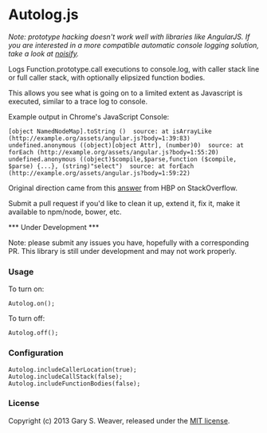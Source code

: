 Autolog.js
=====

*Note: prototype hacking doesn't work well with libraries like AngularJS. If you are interested in a more compatible automatic console logging solution, take a look at [noisify][noisify].*

Logs Function.prototype.call executions to console.log, with caller stack line or full caller stack, with optionally elipsized function bodies.

This allows you see what is going on to a limited extent as Javascript is executed, similar to a trace log to console.

Example output in Chrome's JavaScript Console:

    [object NamedNodeMap].toString ()  source: at isArrayLike (http://example.org/assets/angular.js?body=1:39:83) 
    undefined.anonymous ((object)[object Attr], (number)0)  source: at forEach (http://example.org/assets/angular.js?body=1:55:20)
    undefined.anonymous ((object)$compile,$parse,function ($compile, $parse) {...}, (string)"select")  source: at forEach (http://example.org/assets/angular.js?body=1:59:22)

Original direction came from this [answer][answer] from HBP on StackOverflow.

Submit a pull request if you'd like to clean it up, extend it, fix it, make it available to npm/node, bower, etc.

*** Under Development ***

Note: please submit any issues you have, hopefully with a corresponding PR. This library is still under development and may not work properly.

### Usage

To turn on:

    Autolog.on();

To turn off:

    Autolog.off();

### Configuration

    Autolog.includeCallerLocation(true);
    Autolog.includeCallStack(false);
    Autolog.includeFunctionBodies(false);

### License

Copyright (c) 2013 Gary S. Weaver, released under the [MIT license][lic].

[noisify]: https://github.com/garysweaver/noisify
[answer]: http://stackoverflow.com/a/5244434/178651
[lic]: http://github.com/garysweaver/autolog.js/blob/master/LICENSE
